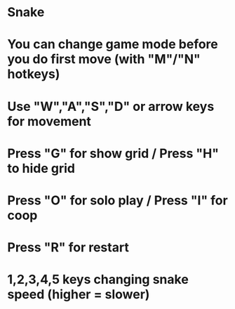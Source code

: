 # Snake
# You can change game mode before you do first move (with "M"/"N" hotkeys)
# Use "W","A","S","D" or arrow keys for movement
# Press "G" for show grid / Press "H" to hide grid
# Press "O" for solo play / Press "I" for coop
# Press "R" for restart
# 1,2,3,4,5 keys changing snake speed (higher = slower)
